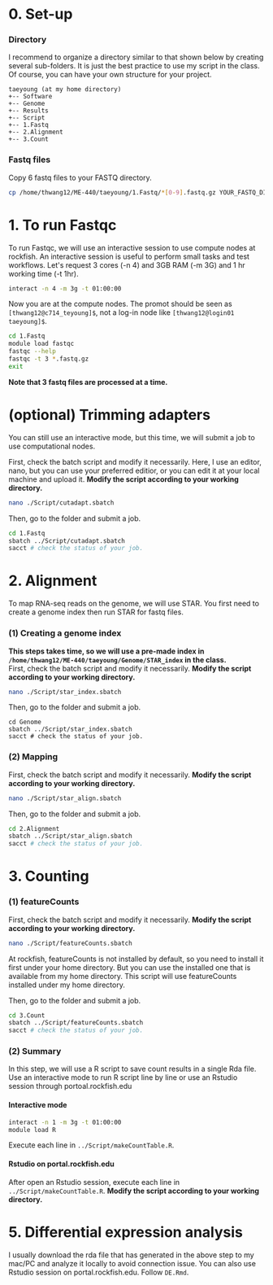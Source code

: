 
# 0. Set-up
### Directory
I recommend to organize a directory similar to that shown below by creating several sub-folders. It is just the best practice to use my script in the class. Of course, you can have your own structure for your project.  
```
taeyoung (at my home directory)  
+-- Software  
+-- Genome  
+-- Results  
+-- Script  
+-- 1.Fastq  
+-- 2.Alignment  
+-- 3.Count  
```

### Fastq files
Copy 6 fastq files to your FASTQ directory.
```sh
cp /home/thwang12/ME-440/taeyoung/1.Fastq/*[0-9].fastq.gz YOUR_FASTQ_DIRECOTRY
```

# 1. To run Fastqc
To run Fastqc, we will use an interactive session to use compute nodes at rockfish. An interactive session is useful to perform small tasks and test workflows. Let's request 3 cores (-n 4) and 3GB RAM (-m 3G) and 1 hr working time (-t 1hr).
```sh
interact -n 4 -m 3g -t 01:00:00
```

Now you are at the compute nodes. The promot should be seen as `[thwang12@c714_teyoung]$`, not a log-in node like `[thwang12@login01 taeyoung]$`.  

```sh
cd 1.Fastq  
module load fastqc  
fastqc --help  
fastqc -t 3 *.fastq.gz  
exit  
```
**Note that 3 fastq files are processed at a time.**

# (optional) Trimming adapters
You can still use an interactive mode, but this time, we will submit a job to use computational nodes.

First, check the batch script and modify it necessarily. Here, I use an editor, nano, but you can use your preferred editior, or you can edit it at your local machine and upload it. **Modify the script according to your working directory.**
```sh
nano ./Script/cutadapt.sbatch
```
Then, go to the folder and submit a job.  
```sh
cd 1.Fastq  
sbatch ../Script/cutadapt.sbatch
sacct # check the status of your job.
```

# 2. Alignment
To map RNA-seq reads on the genome, we will use STAR. You first need to create a genome index then run STAR for fastq files.

### (1) Creating a genome index 
**This steps takes time, so we will use a pre-made index in `/home/thwang12/ME-440/taeyoung/Genome/STAR_index` in the class.**  
First, check the batch script and modify it necessarily. **Modify the script according to your working directory.**
```sh
nano ./Script/star_index.sbatch
```
Then, go to the folder and submit a job.  
```
cd Genome  
sbatch ../Script/star_index.sbatch
sacct # check the status of your job.
```
### (2) Mapping
First, check the batch script and modify it necessarily. **Modify the script according to your working directory.**
```sh
nano ./Script/star_align.sbatch
```
Then, go to the folder and submit a job.  
```sh
cd 2.Alignment  
sbatch ../Script/star_align.sbatch
sacct # check the status of your job.
```
# 3. Counting

### (1) featureCounts
First, check the batch script and modify it necessarily. **Modify the script according to your working directory.**
```sh
nano ./Script/featureCounts.sbatch
```
At rockfish, featureCounts is not installed by default, so you need to install it first under your home directory. But you can use the installed one that is available from my home directory. This script will use featureCounts installed under my home directory.  

Then, go to the folder and submit a job.  
```sh
cd 3.Count  
sbatch ../Script/featureCounts.sbatch
sacct # check the status of your job.
```

### (2) Summary
In this step, we will use a R script to save count results in a single Rda file.  
Use an interactive mode to run R script line by line or use an Rstudio session through portoal.rockfish.edu  

#### Interactive mode
```sh
interact -n 1 -m 3g -t 01:00:00
module load R  
``` 
Execute each line in `../Script/makeCountTable.R`.

#### Rstudio on portal.rockfish.edu
After open an Rstudio session, execute each line in `../Script/makeCountTable.R`. **Modify the script according to your working directory.**

# 5. Differential expression analysis
I usually download the rda file that has generated in the above step to my mac/PC and analyze it locally to avoid connection issue. You can also use Rstudio session on portal.rockfish.edu. Follow `DE.Rmd`.


